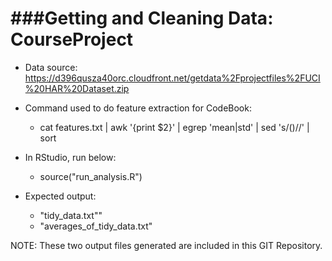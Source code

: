 ###Getting and Cleaning Data: CourseProject
===========================================


- Data source: https://d396qusza40orc.cloudfront.net/getdata%2Fprojectfiles%2FUCI%20HAR%20Dataset.zip 
- Command used to do feature extraction for CodeBook:
    - cat features.txt | awk '{print $2}' | egrep 'mean|std' | sed 's/()//'  | sort
- In RStudio, run below:
    - source("run_analysis.R")

- Expected output:
    - "tidy_data.txt""
    - "averages_of_tidy_data.txt"

NOTE: These two output files generated are included in this GIT Repository.

